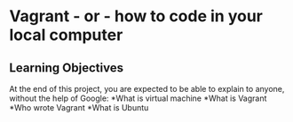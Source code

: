 # Vagrant - or - how to code in your local computer
## Learning Objectives
At the end of this project, you are expected to be able to explain to anyone, without the help of Google:
*What is virtual machine
*What is Vagrant
*Who wrote Vagrant
*What is Ubuntu
